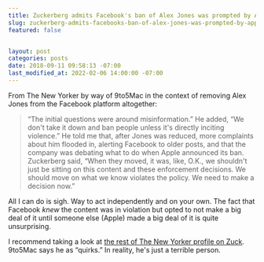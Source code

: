 ```yaml
---
title: Zuckerberg admits Facebook's ban of Alex Jones was prompted by Apple's decisions
slug: zuckerberg-admits-facebooks-ban-of-alex-jones-was-prompted-by-apples-decisions
featured: false


layout: post
categories: posts
date: 2018-09-11 09:58:13 -07:00
last_modified_at: 2022-02-06 14:00:00 -07:00
---
```


From The New Yorker by way of 9to5Mac in the context of removing Alex Jones from the Facebook platform altogether:

>  “The initial questions were around misinformation.” He added, “We don't take it down and ban people unless it's directly inciting violence.” He told me that, after Jones was reduced, more complaints about him flooded in, alerting Facebook to older posts, and that the company was debating what to do when Apple announced its ban.
> Zuckerberg said, “When they moved, it was, like, O.K., we shouldn't just be sitting on this content and these enforcement decisions. We should move on what we know violates the policy. We need to make a decision now.”

All I can do is sigh. Way to act independently and on your own. The fact that Facebook _knew_ the content was in violation but opted to not make a big deal of it until someone else (Apple) made a big deal of it is quite unsurprising.

I recommend taking a look at [the rest of The New Yorker profile on Zuck](https://www.newyorker.com/magazine/2018/09/17/can-mark-zuckerberg-fix-facebook-before-it-breaks-democracy). 9to5Mac says he as “quirks.” In reality, he's just a terrible person.

